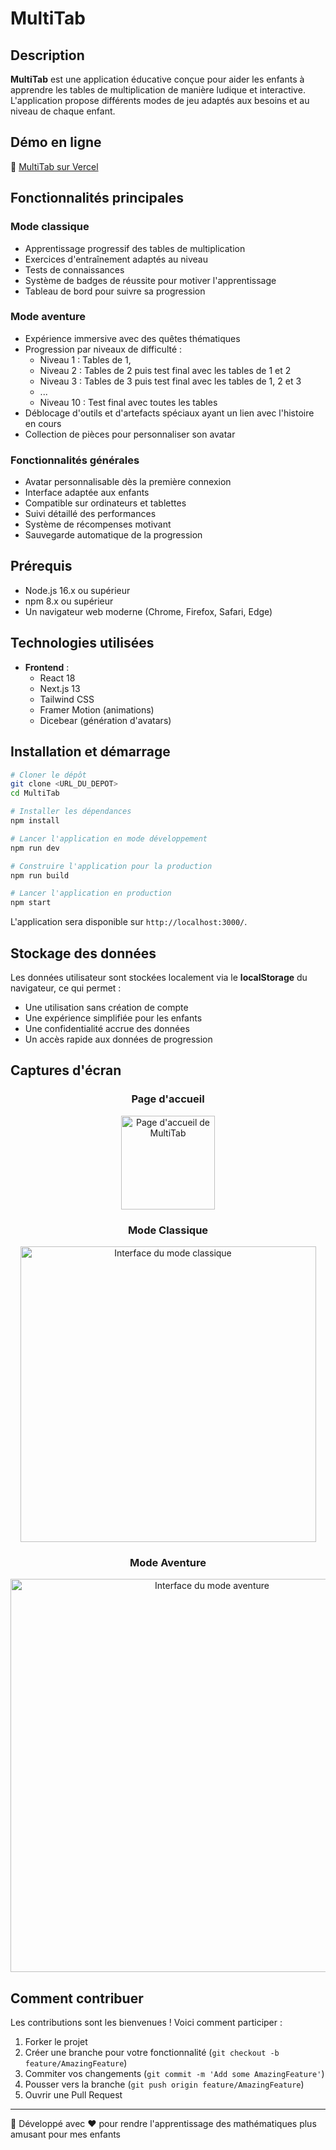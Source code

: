 # MultiTab

## Description

**MultiTab** est une application éducative conçue pour aider les enfants à apprendre les tables de multiplication de manière ludique et interactive. L'application propose différents modes de jeu adaptés aux besoins et au niveau de chaque enfant.

## Démo en ligne

🔗 [MultiTab sur Vercel](https://table-pi-two.vercel.app/)

## Fonctionnalités principales

### Mode classique

- Apprentissage progressif des tables de multiplication
- Exercices d'entraînement adaptés au niveau
- Tests de connaissances
- Système de badges de réussite pour motiver l'apprentissage
- Tableau de bord pour suivre sa progression

### Mode aventure

- Expérience immersive avec des quêtes thématiques
- Progression par niveaux de difficulté :
  - Niveau 1 : Tables de 1,
  - Niveau 2 : Tables de 2 puis test final avec les tables de 1 et 2
  - Niveau 3 : Tables de 3 puis test final avec les tables de 1, 2 et 3
  - ...
  - Niveau 10 : Test final avec toutes les tables
- Déblocage d'outils et d'artefacts spéciaux ayant un lien avec l'histoire en cours
- Collection de pièces pour personnaliser son avatar

### Fonctionnalités générales

- Avatar personnalisable dès la première connexion
- Interface adaptée aux enfants
- Compatible sur ordinateurs et tablettes
- Suivi détaillé des performances
- Système de récompenses motivant
- Sauvegarde automatique de la progression

## Prérequis

- Node.js 16.x ou supérieur
- npm 8.x ou supérieur
- Un navigateur web moderne (Chrome, Firefox, Safari, Edge)

## Technologies utilisées

- **Frontend** :
  - React 18
  - Next.js 13
  - Tailwind CSS
  - Framer Motion (animations)
  - Dicebear (génération d'avatars)

## Installation et démarrage

```bash
# Cloner le dépôt
git clone <URL_DU_DEPOT>
cd MultiTab

# Installer les dépendances
npm install

# Lancer l'application en mode développement
npm run dev

# Construire l'application pour la production
npm run build

# Lancer l'application en production
npm start
```

L'application sera disponible sur `http://localhost:3000/`.

## Stockage des données

Les données utilisateur sont stockées localement via le **localStorage** du navigateur, ce qui permet :

- Une utilisation sans création de compte
- Une expérience simplifiée pour les enfants
- Une confidentialité accrue des données
- Un accès rapide aux données de progression

## Captures d'écran

<div align="center">

### Page d'accueil

<img src="./public/images/Capture1.png" alt="Page d'accueil de MultiTab" width="150">

### Mode Classique

<img src="./public/images/Capture2.png" alt="Interface du mode classique" width="473">

### Mode Aventure

<img src="./public/images/Capture3.png" alt="Interface du mode aventure" width="629">

</div>

## Comment contribuer

Les contributions sont les bienvenues ! Voici comment participer :

1. Forker le projet
2. Créer une branche pour votre fonctionnalité (`git checkout -b feature/AmazingFeature`)
3. Commiter vos changements (`git commit -m 'Add some AmazingFeature'`)
4. Pousser vers la branche (`git push origin feature/AmazingFeature`)
5. Ouvrir une Pull Request

---

📝 Développé avec ❤️ pour rendre l'apprentissage des mathématiques plus amusant pour mes enfants

